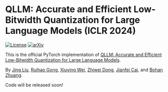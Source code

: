 # QLLM: Accurate and Efficient Low-Bitwidth Quantization for Large Language Models (ICLR 2024)

[![License](https://img.shields.io/badge/License-Apache_2.0-blue.svg)](https://opensource.org/licenses/Apache-2.0) 
[![arXiv](https://img.shields.io/badge/QLLM-2310.08041-b31b1b.svg)](https://arxiv.org/abs/2310.08041)

This is the official PyTorch implementation of [QLLM: Accurate and Efficient Low-Bitwidth Quantization for Large Language Models](https://arxiv.org/abs/2310.08041).

By [Jing Liu](https://jing-liu.com/), [Ruihao Gong](https://xhplus.github.io/), [Xiuying Wei](https://wimh966.github.io/), [Zhiwei Dong](https://zwdong.com.cn/), [Jianfei Cai](https://jianfei-cai.github.io/), and [Bohan Zhuang](https://bohanzhuang.github.io/).

Code will be released soon!
